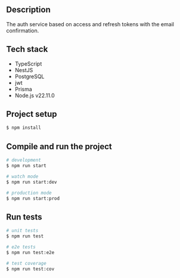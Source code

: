 ## Description
The auth service based on access and refresh tokens with the email confirmation.

## Tech stack
 - TypeScript
 - NestJS
 - PostgreSQL
 - jwt
 - Prisma
 - Node.js v22.11.0

## Project setup

```bash
$ npm install
```

## Compile and run the project

```bash
# development
$ npm run start

# watch mode
$ npm run start:dev

# production mode
$ npm run start:prod
```

## Run tests

```bash
# unit tests
$ npm run test

# e2e tests
$ npm run test:e2e

# test coverage
$ npm run test:cov
```
